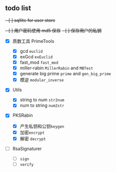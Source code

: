 <!--
 * @Description: Editor's info in the top of the file
 * @Author: p1ay8y3ar
 * @Date: 2021-03-30 14:42:18
 * @LastEditor: p1ay8y3ar
 * @LastEditTime: 2021-03-31 19:48:18
 * @Email: p1ay8y3ar@gmail.com
-->

## todo list

~~- [ ] sqllite for user store~~

 ~~- [ ] 用户密码使用 md5 保存~~
  ~~- [ ] 保存用户的私钥~~

- [x] 质数工具 PrimeTools

  - [x] gcd `euclid`
  - [x] exGcd `exEuclid`
  - [x] fast_mod `fast_mod`
  - [x] miller-rabin `MillerRabin` and `MBTest`
  - [x] generate big prime `prime` and `gen_big_prime`
  - [x] 模逆 `modular_inverse`

- [x] Utils

  - [x] string to num `str2num`
  - [x] num to string `num2str`

- [x] PKSRabin
  - [x] 产生私钥和公钥`keygen`
  - [x] 加密`encrypt`
  - [x] 解密 `decrypt`

- [ ] RsaSignaturer
  
  - [ ] `sign`
  - [ ] `verify`